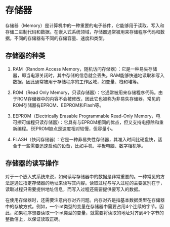 # 存储器

存储器（Memory）是计算机中的一种重要的电子器件，它能够用于读取、写入和存储二进制代码和数据。在嵌入式系统领域，存储器通常被用来存储程序代码和数据，不同的存储器有不同的存储容量、速度和类型。

## 存储器的种类

1. RAM（Random Access Memory，随机访问存储器）：它是一种易失存储器，即当电源关闭时，其中存储的信息就会丢失。RAM能够快速地读取和写入数据，因此通常被用于存储程序的工作区域，如变量、栈和堆等。

2. ROM（Read Only Memory，只读存储器）：它通常被用来存储程序代码。由于ROM存储器中的内容不会被修改，因此它也被称为非易失存储器。常见的ROM存储器有EPROM、EEPROM和Flash等。

3. EEPROM（Electrically Erasable Programmable Read-Only Memory，电可擦可编程只读存储器）：它具有与EPROM相同的优点，但又支持电擦除和重新编程。EEPROM缺点是速度相对较慢，但容量小。

4. FLASH（快闪存储器）：它是一种非易失性存储器，其准入时间比硬盘快，适合于一些需要迅速启动的设备，比如手机、平板电脑、数字相机等。

## 存储器的读写操作

对于一个嵌入式系统来说，如何读写存储器中的数据是非常重要的。一种常见的方法是通过指定存储器的地址来读写其内容。读取过程与写入过程的主要区别在于，读取过程只需要提供地址信息，而写入过程还需要提供要写入的数据。

在使用存储器时，还需要注意内存对齐问题。内存对齐是指基本数据类型在存储器中的存放方式。例如，一个int类型的变量在存储器中需要占用4个连续的字节。因此，如果程序想要读取一个int类型的变量，就需要将读取的地址对齐到4个字节的整数倍上，以保证读取正确。